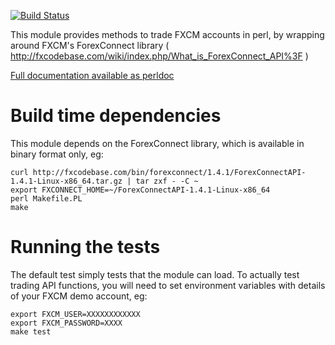 [![Build Status](https://secure.travis-ci.org/joaocosta/Finance-FXCM-Simple.png?branch=master)](https://travis-ci.org/joaocosta/Finance-FXCM-Simple)

This module provides methods to trade FXCM accounts in perl, by wrapping around FXCM's ForexConnect library ( http://fxcodebase.com/wiki/index.php/What_is_ForexConnect_API%3F )

[Full documentation available as perldoc](http://search.cpan.org/perldoc?Finance%3A%3AFXCM%3A%3ASimple)

# Build time dependencies

This module depends on the ForexConnect library, which is available in binary format only, eg:

    curl http://fxcodebase.com/bin/forexconnect/1.4.1/ForexConnectAPI-1.4.1-Linux-x86_64.tar.gz | tar zxf - -C ~
    export FXCONNECT_HOME=~/ForexConnectAPI-1.4.1-Linux-x86_64
    perl Makefile.PL
    make

# Running the tests

The default test simply tests that the module can load. To actually test trading API functions, you will need to set environment variables with details of your FXCM demo account, eg:

    export FXCM_USER=XXXXXXXXXXXX
    export FXCM_PASSWORD=XXXX
    make test

